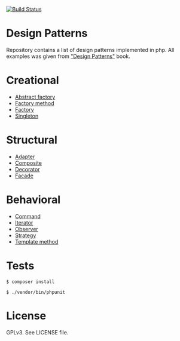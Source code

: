 [![Build Status](https://travis-ci.org/PavelLoparev/design-patterns.svg?branch=master)](https://travis-ci.org/PavelLoparev/design-patterns)

# Design Patterns
Repository contains a list of design patterns implemented in php. All examples was given from ["Design Patterns"](http://shop.oreilly.com/product/9780596007126.do) book.

# Creational
  * [Abstract factory](https://github.com/PavelLoparev/design-patterns/tree/master/src/AbstractFactory)
  * [Factory method](https://github.com/PavelLoparev/design-patterns/tree/master/src/FactoryMethod)
  * [Factory](https://github.com/PavelLoparev/design-patterns/tree/master/src/Factory)
  * [Singleton](https://github.com/PavelLoparev/design-patterns/tree/master/src/Singleton)

# Structural
  * [Adapter](https://github.com/PavelLoparev/design-patterns/tree/master/src/Adapter)
  * [Composite](https://github.com/PavelLoparev/design-patterns/tree/master/src/Composite)
  * [Decorator](https://github.com/PavelLoparev/design-patterns/tree/master/src/Decorator)
  * [Facade](https://github.com/PavelLoparev/design-patterns/tree/master/src/Facade)

# Behavioral
  * [Command](https://github.com/PavelLoparev/design-patterns/tree/master/src/Command)
  * [Iterator](https://github.com/PavelLoparev/design-patterns/tree/master/src/Iterator)
  * [Observer](https://github.com/PavelLoparev/design-patterns/tree/master/src/Observer)
  * [Strategy](https://github.com/PavelLoparev/design-patterns/tree/master/src/Strategy)
  * [Template method](https://github.com/PavelLoparev/design-patterns/tree/master/src/TemplateMethod)

# Tests
`$ composer install`

`$ ./vendor/bin/phpunit`

# License
GPLv3. See LICENSE file.
